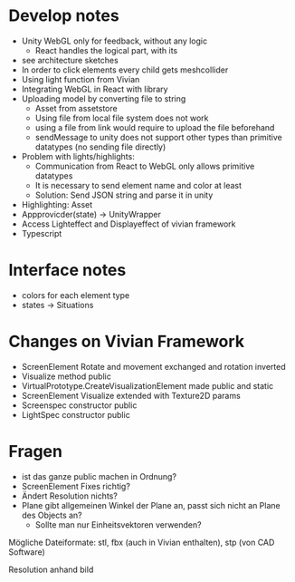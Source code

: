 # Develop notes

- Unity WebGL only for feedback, without any logic 
  - React handles the logical part, with its 
- see architecture sketches
- In order to click elements every child gets meshcollider
- Using light function from Vivian
- Integrating WebGL in React with library
- Uploading model by converting file to string
  - Asset from assetstore
  - Using file from local file system does not work
  - using a file from link would require to upload the file beforehand
  - sendMessage to unity does not support other types than primitive datatypes (no sending file directly) 
- Problem with lights/highlights:
  - Communication from React to WebGL only allows primitive datatypes 
  - It is necessary to send element name and color at least
  - Solution: Send JSON string and parse it in unity
- Highlighting: Asset
- Appprovicder(state) -> UnityWrapper
- Access Lighteffect and Displayeffect of vivian framework
- Typescript

# Interface notes

- colors for each element type
- states -> Situations

# Changes on Vivian Framework
- ScreenElement Rotate and movement exchanged and rotation inverted
- Visualize method public
- VirtualPrototype.CreateVisualizationElement made public and static
- ScreenElement Visualize extended with Texture2D params
- Screenspec constructor public
- LightSpec constructor public

# Fragen
- ist das ganze public machen in Ordnung?
- ScreenElement Fixes richtig?
- Ändert Resolution nichts?
- Plane gibt allgemeinen Winkel der Plane an, passt sich nicht an Plane des Objects an?
  - Sollte man nur Einheitsvektoren verwenden?


Mögliche Dateiformate: 
stl, fbx (auch in Vivian enthalten), stp (von CAD Software)

Resolution anhand bild